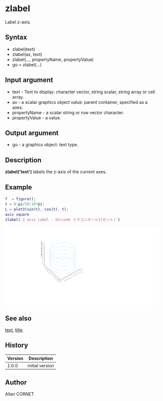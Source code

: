 # zlabel

Label z-axis.

## Syntax

- zlabel(text)
- zlabel(ax, text)
- zlabel(..., propertyName, propertyValue)
- go = zlabel(...)

## Input argument

- text - Text to display: character vector, string scalar, string array or cell array.
- ax - a scalar graphics object value: parent container, specified as a axes.
- propertyName - a scalar string or row vector character.
- propertyValue - a value.

## Output argument

- go - a graphics object: text type.

## Description

  <p><b>zlabel('text')</b> labels the z-axis of the current axes.</p>

## Example

```matlab
f  = figure();
t = 0:pi/50:10*pi;
L = plot3(sin(t), cos(t), t);
axis square
zlabel('Z axis Label - Unicode ドラゴンボールZ(ゼット)')
```

<img src="zlabel_7DC4F991.svg" align="middle"/>

## See also

[text](text.md), [title](title.md).

## History

| Version | Description     |
| ------- | --------------- |
| 1.0.0   | initial version |

## Author

Allan CORNET
